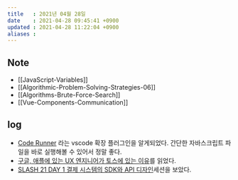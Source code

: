 ```yaml
---
title   : 2021년 04월 28일
date    : 2021-04-28 09:45:41 +0900
updated : 2021-04-28 11:22:04 +0900
aliases : 
---
```

## Note
- [[JavaScript-Variables]]
- [[Algorithmic-Problem-Solving-Strategies-06]]
- [[Algorithms-Brute-Force-Search]]
- [[Vue-Components-Communication]]

## log 
- [Code Runner](https://marketplace.visualstudio.com/items?itemName=formulahendry.code-runner) 라는 vscode 확장 플러그인을 알게되었다. 간단한 자바스크립트 파일을 바로 실행해볼 수 있어서 정말 좋다.  
- [구글, 애플에 있는 UX 엔지니어가 토스에 있는 이유](https://tir.netlify.app/#/Dev/ux-engineer-interview)를 읽었다.  
- [SLASH 21 DAY 1 결제 시스템의 SDK와 API 디자인](https://toss.im/slash-21/sessions/1-7)세션을 보았다.  
